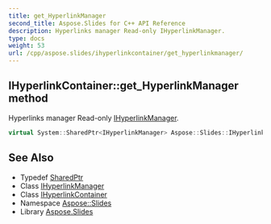 ```yaml
---
title: get_HyperlinkManager
second_title: Aspose.Slides for C++ API Reference
description: Hyperlinks manager Read-only IHyperlinkManager.
type: docs
weight: 53
url: /cpp/aspose.slides/ihyperlinkcontainer/get_hyperlinkmanager/
---
```

## IHyperlinkContainer::get_HyperlinkManager method


Hyperlinks manager Read-only [IHyperlinkManager](../../ihyperlinkmanager/).

```cpp
virtual System::SharedPtr<IHyperlinkManager> Aspose::Slides::IHyperlinkContainer::get_HyperlinkManager()=0
```

## See Also

* Typedef [SharedPtr](../../../system/sharedptr/)
* Class [IHyperlinkManager](../../ihyperlinkmanager/)
* Class [IHyperlinkContainer](../)
* Namespace [Aspose::Slides](../../)
* Library [Aspose.Slides](../../../)
